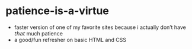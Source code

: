 # patience-is-a-virtue
- faster version of one of my favorite sites because i actually don’t have 𝘵𝘩𝘢𝘵 much patience
- a good/fun refresher on basic HTML and CSS 

